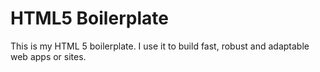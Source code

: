 # HTML5 Boilerplate
This is my HTML 5 boilerplate. I use it to build fast, robust and adaptable web apps or sites.